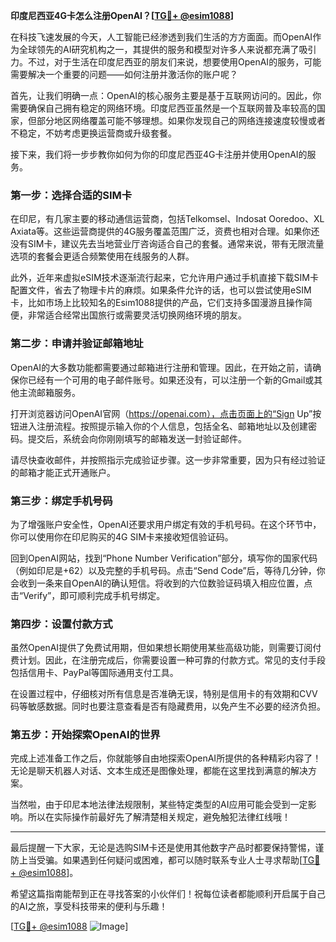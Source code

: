 **印度尼西亚4G卡怎么注册OpenAI？[[TG💪+ @esim1088](https://t.me/s/esim1088)]**

在科技飞速发展的今天，人工智能已经渗透到我们生活的方方面面。而OpenAI作为全球领先的AI研究机构之一，其提供的服务和模型对许多人来说都充满了吸引力。不过，对于生活在印度尼西亚的朋友们来说，想要使用OpenAI的服务，可能需要解决一个重要的问题——如何注册并激活你的账户呢？

首先，让我们明确一点：OpenAI的核心服务主要是基于互联网访问的。因此，你需要确保自己拥有稳定的网络环境。印度尼西亚虽然是一个互联网普及率较高的国家，但部分地区网络覆盖可能不够理想。如果你发现自己的网络连接速度较慢或者不稳定，不妨考虑更换运营商或升级套餐。

接下来，我们将一步步教你如何为你的印度尼西亚4G卡注册并使用OpenAI的服务。

### 第一步：选择合适的SIM卡

在印尼，有几家主要的移动通信运营商，包括Telkomsel、Indosat Ooredoo、XL Axiata等。这些运营商提供的4G服务覆盖范围广泛，资费也相对合理。如果你还没有SIM卡，建议先去当地营业厅咨询适合自己的套餐。通常来说，带有无限流量选项的套餐会更适合频繁使用在线服务的人群。

此外，近年来虚拟eSIM技术逐渐流行起来，它允许用户通过手机直接下载SIM卡配置文件，省去了物理卡片的麻烦。如果条件允许的话，也可以尝试使用eSIM卡，比如市场上比较知名的Esim1088提供的产品，它们支持多国漫游且操作简便，非常适合经常出国旅行或需要灵活切换网络环境的朋友。

### 第二步：申请并验证邮箱地址

OpenAI的大多数功能都需要通过邮箱进行注册和管理。因此，在开始之前，请确保你已经有一个可用的电子邮件账号。如果还没有，可以注册一个新的Gmail或其他主流邮箱服务。

打开浏览器访问OpenAI官网（https://openai.com），点击页面上的“Sign Up”按钮进入注册流程。按照提示输入你的个人信息，包括全名、邮箱地址以及创建密码。提交后，系统会向你刚刚填写的邮箱发送一封验证邮件。

请尽快查收邮件，并按照指示完成验证步骤。这一步非常重要，因为只有经过验证的邮箱才能正式开通账户。

### 第三步：绑定手机号码

为了增强账户安全性，OpenAI还要求用户绑定有效的手机号码。在这个环节中，你可以使用你在印尼购买的4G SIM卡来接收短信验证码。

回到OpenAI网站，找到“Phone Number Verification”部分，填写你的国家代码（例如印尼是+62）以及完整的手机号码。点击“Send Code”后，等待几分钟，你会收到一条来自OpenAI的确认短信。将收到的六位数验证码填入相应位置，点击“Verify”，即可顺利完成手机号绑定。

### 第四步：设置付款方式

虽然OpenAI提供了免费试用期，但如果想长期使用某些高级功能，则需要订阅付费计划。因此，在注册完成后，你需要设置一种可靠的付款方式。常见的支付手段包括信用卡、PayPal等国际通用支付工具。

在设置过程中，仔细核对所有信息是否准确无误，特别是信用卡的有效期和CVV码等敏感数据。同时也要注意查看是否有隐藏费用，以免产生不必要的经济负担。

### 第五步：开始探索OpenAI的世界

完成上述准备工作之后，你就能够自由地探索OpenAI所提供的各种精彩内容了！无论是聊天机器人对话、文本生成还是图像处理，都能在这里找到满意的解决方案。

当然啦，由于印尼本地法律法规限制，某些特定类型的AI应用可能会受到一定影响。所以在实际操作前最好先了解清楚相关规定，避免触犯法律红线哦！

---

最后提醒一下大家，无论是选购SIM卡还是使用其他数字产品时都要保持警惕，谨防上当受骗。如果遇到任何疑问或困难，都可以随时联系专业人士寻求帮助[[TG💪+ @esim1088](https://t.me/s/esim1088)]。

希望这篇指南能帮到正在寻找答案的小伙伴们！祝每位读者都能顺利开启属于自己的AI之旅，享受科技带来的便利与乐趣！

[[TG💪+ @esim1088](https://t.me/s/esim1088) ![Image](https://i.postimg.cc/4NQfJmqS/Snipaste-2025-05-13-00-14-12.png)]
